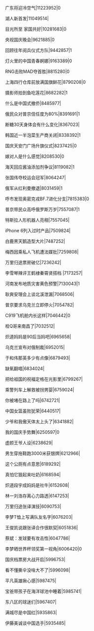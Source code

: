 广东将迎冷空气|11223952|0

湖人新首发|11049514|

目光所至 家国共好|10281683|0

央视国庆晚会|9621885|0

回顾往年阅兵仪式方队|9442857|1

灯火里的中国青春婀娜|9163389|0

RNG击败MAD夺首胜|8815280|0

上海四行仓库前放满国旗鲜花|8790208|0

摄影师拍到鱼吃莲花|8682282|1

什么是中国式撤侨|8485977|

俄民众对普京信任度为80%|8391691|1

断糖30天身体会有什么变化|8367023|

韩国近一半泡菜生产商关闭|8338392|1

国庆天安门广场升旗仪式|8237425|0

嫁对人是什么感觉|8208530|0

海天回应酱油添加剂争议|8119082|1

张国伟夺校运会冠军|8064247|

俄军从红利曼撤退|8031459|1

呼市发现奥密克戎BF.7进化分支|7815383|0

普京带民众高呼俄罗斯万岁|7557087|1

特斯拉人形机器人亮相|7557045|

iPhone 6列入过时产品|7509824|

白鹿黑天鹅造型大片|7487252|

梅西因乘私人飞机遭法媒批|7259808|

万里归途票房破亿|7236242|

李雪琴辣评王鹤棣秦霄贤搭档 ​​​​|7173257|

河南发布地质灾害黄色预警|7130043|1

耿爽安理会上谈北溪泄漏|7068506|

普京要求乌克兰立即停火|7054782|

C919飞机舱内长这样|7046442|0

栓Q哥来南昌了|7032512|

炽道妈妈是90后当妈吧|6965658|

乌克兰宣布对俄制裁|6952015|

于和伟那英多少有点像|6879493|

缺氧翻唱|6834024|

把给祖国的祝福定格在光影里|6799267|

乘警列车上解救被拐男婴|6759024|

你被堵在路上了吗|6742721|

中国女篮虽败犹荣|6440517|

少爷和我傲天体太上头了|6341882|

我的国庆手势舞|6250597|0

虚颜王爷人设|6238629|

男生穿拖鞋跑3000米获银牌|6212966|

这个公厕有点意思|6189292|

真怕它狠起来吐奶|6168594|

炽道段宇成妈妈是社牛|6152608|

林一刘浩存离心力路透|6147253|

万里归途张译演技|6090753|

李梦T恤上写满队友名字|6076203|

王俊凯说跟张译合作很默契|6051836|

蔡斌：发球要有攻击性|6047786|

李梦晒世界杯领奖第一视角|6006420|0

国庆档票房大战开启|5996753|

看不懂撕伞没啥大不了|5996098|

平凡英雄揪心感|5987475|

宝爸带孩子在海洋球池中睡着|5985741|

东八区的球迷们|5967407|

满城尽是中国红|5935863|

伊藤美诚谈中国选手|5935485|

